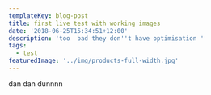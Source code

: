 ```yaml
---
templateKey: blog-post
title: first live test with working images
date: '2018-06-25T15:34:51+12:00'
description: 'too  bad they don''t have optimisation '
tags:
  - test
featuredImage: '../img/products-full-width.jpg'
---
```

dan dan dunnnn
